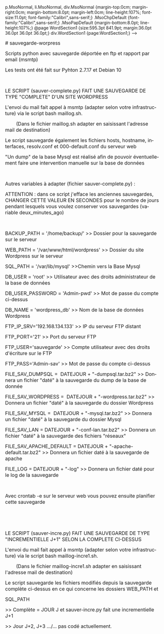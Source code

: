 <html>

<head>
<meta http-equiv=Content-Type content="text/html; charset=windows-1252">
<meta name=Generator content="Microsoft Word 15 (filtered)">

 p.MsoNormal, li.MsoNormal, div.MsoNormal
	{margin-top:0cm;
	margin-right:0cm;
	margin-bottom:8.0pt;
	margin-left:0cm;
	line-height:107%;
	font-size:11.0pt;
	font-family:"Calibri",sans-serif;}
.MsoChpDefault
	{font-family:"Calibri",sans-serif;}
.MsoPapDefault
	{margin-bottom:8.0pt;
	line-height:107%;}
@page WordSection1
	{size:595.3pt 841.9pt;
	margin:36.0pt 36.0pt 36.0pt 36.0pt;}
div.WordSection1
	{page:WordSection1;}
-->
</style>

</head>

<body lang=FR>

<div class=WordSection1>

<p class=MsoNormal style='margin-bottom:0cm;margin-bottom:.0001pt;line-height:
normal'><span style='font-size:12.0pt'># sauvegarde-worpress</span></p>

<p class=MsoNormal style='margin-bottom:0cm;margin-bottom:.0001pt;line-height:
normal'><span style='font-size:12.0pt'>Scripts python avec sauvegarde déportée
en ftp et rapport par email (msmtp)</span></p>

<p class=MsoNormal style='margin-bottom:0cm;margin-bottom:.0001pt;line-height:
normal'><span style='font-size:12.0pt'>Les tests ont été fait sur Pyhton 2.7.17
et Debian 10</span></p>

<p class=MsoNormal style='margin-bottom:0cm;margin-bottom:.0001pt;line-height:
normal'><span style='font-size:12.0pt'>&nbsp;</span></p>

<p class=MsoNormal style='margin-bottom:0cm;margin-bottom:.0001pt;line-height:
normal'><span style='font-size:12.0pt'>LE SCRIPT (sauver-complete.py) FAIT UNE
SAUVEGARDE DE TYPE &quot;COMPLETE&quot; D'UN SITE WORDPRESS</span></p>

<p class=MsoNormal style='margin-bottom:0cm;margin-bottom:.0001pt;line-height:
normal'><span style='font-size:12.0pt'>L'envoi du mail fait appel à msmtp
(adapter selon votre infrastructure) via le script bash maillog.sh.</span></p>

<p class=MsoNormal style='margin-bottom:0cm;margin-bottom:.0001pt;line-height:
normal'><span style='font-size:12.0pt'>        (Dans le fichier maillog.sh
adapter en saisissant l'adresse mail de destination)</span></p>

<p class=MsoNormal style='margin-bottom:0cm;margin-bottom:.0001pt;line-height:
normal'><span style='font-size:12.0pt'>Le script sauvegarde également les
fichiers hosts, hostname, interfaces, resolv.conf et 000-default.conf du
serveur web</span></p>

<p class=MsoNormal style='margin-bottom:0cm;margin-bottom:.0001pt;line-height:
normal'><span style='font-size:12.0pt'>&quot;Un dump&quot; de la base Mysql est
réalisé afin de pouvoir éventuellement faire une intervention manuelle sur la base
de données</span></p>

<p class=MsoNormal style='margin-bottom:0cm;margin-bottom:.0001pt;line-height:
normal'><span style='font-size:12.0pt'>&nbsp;</span></p>

<p class=MsoNormal style='margin-bottom:0cm;margin-bottom:.0001pt;line-height:
normal'><span style='font-size:12.0pt'>Autres variables à adapter (fichier
sauver-complete.py) :</span></p>

<p class=MsoNormal style='margin-bottom:0cm;margin-bottom:.0001pt;line-height:
normal'><span style='font-size:12.0pt'>ATTENTION : dans ce script j'efface les
anciennes sauvegardes, CHANGER CETTE VALEUR EN SECONDES pour le nombre de jours
pendant lesquels vous voulez conserver vos sauvegardes (variable
deux_minutes_ago)</span></p>

<p class=MsoNormal style='margin-bottom:0cm;margin-bottom:.0001pt;line-height:
normal'><span style='font-size:12.0pt'>&nbsp;</span></p>

<p class=MsoNormal style='margin-bottom:0cm;margin-bottom:.0001pt;line-height:
normal'><span style='font-size:12.0pt'>BACKUP_PATH = '/home/backup/' &gt;&gt;
Dossier pour la sauvegarde sur le serveur</span></p>

<p class=MsoNormal style='margin-bottom:0cm;margin-bottom:.0001pt;line-height:
normal'><span style='font-size:12.0pt'>WEB_PATH = '/var/www/html/wordpress'
&gt;&gt; Dossier du site Wordpress sur le serveur</span></p>

<p class=MsoNormal style='margin-bottom:0cm;margin-bottom:.0001pt;line-height:
normal'><span style='font-size:12.0pt'>SQL_PATH = '/var/lib/mysql'
&gt;&gt;Chemin vers la Base Mysql</span></p>

<p class=MsoNormal style='margin-bottom:0cm;margin-bottom:.0001pt;line-height:
normal'><span style='font-size:12.0pt'>DB_USER = 'root' &gt;&gt; Utilisateur
avec des droits administrateur de la base de données</span></p>

<p class=MsoNormal style='margin-bottom:0cm;margin-bottom:.0001pt;line-height:
normal'><span style='font-size:12.0pt'>DB_USER_PASSWORD = 'Admin-pwd' &gt;&gt;
Mot de passe du compte ci-dessus</span></p>

<p class=MsoNormal style='margin-bottom:0cm;margin-bottom:.0001pt;line-height:
normal'><span style='font-size:12.0pt'>DB_NAME = 'wordpress_db' &gt;&gt; Nom de
la base de données Wordpress</span></p>

<p class=MsoNormal style='margin-bottom:0cm;margin-bottom:.0001pt;line-height:
normal'><span style='font-size:12.0pt'>FTP_IP_SRV='192.168.134.133' &gt;&gt; IP
du serveur FTP distant</span></p>

<p class=MsoNormal style='margin-bottom:0cm;margin-bottom:.0001pt;line-height:
normal'><span style='font-size:12.0pt'>FTP_PORT='21' &gt;&gt; Port du serveur
FTP</span></p>

<p class=MsoNormal style='margin-bottom:0cm;margin-bottom:.0001pt;line-height:
normal'><span style='font-size:12.0pt'>FTP_USER='sauvegarde' &gt;&gt; Compte
utilisateur avec des droits d'écriture sur le FTP</span></p>

<p class=MsoNormal style='margin-bottom:0cm;margin-bottom:.0001pt;line-height:
normal'><span style='font-size:12.0pt'>FTP_PASS='Admin-sav' &gt;&gt; Mot de
passe du compte ci-dessus</span></p>

<p class=MsoNormal style='margin-bottom:0cm;margin-bottom:.0001pt;line-height:
normal'><span style='font-size:12.0pt'>FILE_SAV_DUMPSQL =  DATEJOUR +
&quot;-dumpsql.tar.bz2&quot; &gt;&gt; Donnera un fichier &quot;daté&quot; à la
sauvegarde du dump de la base de donnée</span></p>

<p class=MsoNormal style='margin-bottom:0cm;margin-bottom:.0001pt;line-height:
normal'><span style='font-size:12.0pt'>FILE_SAV_WORDPRESS =  DATEJOUR +
&quot;-wordpress.tar.bz2&quot; &gt;&gt; Donnera un fichier &quot;daté&quot; à
la sauvegarde du dossier Wordpress</span></p>

<p class=MsoNormal style='margin-bottom:0cm;margin-bottom:.0001pt;line-height:
normal'><span style='font-size:12.0pt'>FILE_SAV_MYSQL =  DATEJOUR +
&quot;-mysql.tar.bz2&quot; &gt;&gt; Donnera un fichier &quot;daté&quot; à la
sauvegarde du dossier Mysql</span></p>

<p class=MsoNormal style='margin-bottom:0cm;margin-bottom:.0001pt;line-height:
normal'><span style='font-size:12.0pt'>FILE_SAV_LAN = DATEJOUR +
&quot;-conf-lan.tar.bz2&quot; &gt;&gt; Donnera un fichier &quot;daté&quot; à la
sauvegarde des fichiers &quot;réseaux&quot;</span></p>

<p class=MsoNormal style='margin-bottom:0cm;margin-bottom:.0001pt;line-height:
normal'><span style='font-size:12.0pt'>FILE_SAV_APACHE_DEFAULT = DATEJOUR +
&quot;-apache-default.tar.bz2&quot; &gt;&gt; Donnera un fichier daté à la
sauvegarde de apache</span></p>

<p class=MsoNormal style='margin-bottom:0cm;margin-bottom:.0001pt;line-height:
normal'><span style='font-size:12.0pt'>FILE_LOG = DATEJOUR + &quot;-log&quot;
&gt;&gt; Donnera un fichier daté pour le log de la sauvegarde</span></p>

<p class=MsoNormal style='margin-bottom:0cm;margin-bottom:.0001pt;line-height:
normal'><span style='font-size:12.0pt'>&nbsp;</span></p>

<p class=MsoNormal style='margin-bottom:0cm;margin-bottom:.0001pt;line-height:
normal'><span style='font-size:12.0pt'>Avec crontab -e sur le serveur web vous
pouvez ensuite planifier cette sauvegarde </span></p>

<p class=MsoNormal style='margin-bottom:0cm;margin-bottom:.0001pt;line-height:
normal'><span style='font-size:12.0pt'>&nbsp;</span></p>

<p class=MsoNormal style='margin-bottom:0cm;margin-bottom:.0001pt;line-height:
normal'><span style='font-size:12.0pt'>&nbsp;</span></p>

<p class=MsoNormal style='margin-bottom:0cm;margin-bottom:.0001pt;line-height:
normal'><span style='font-size:12.0pt'>LE SCRIPT (sauver-incre.py) FAIT UNE
SAUVEGARDE DE TYPE &quot;INCREMENTIELLE J+1&quot; SELON LA COMPLETE CI-DESSUS</span></p>

<p class=MsoNormal style='margin-bottom:0cm;margin-bottom:.0001pt;line-height:
normal'><span style='font-size:12.0pt'>L'envoi du mail fait appel à msmtp
(adapter selon votre infrastructure) via le script bash maillog-incre1.sh.</span></p>

<p class=MsoNormal style='margin-bottom:0cm;margin-bottom:.0001pt;line-height:
normal'><span style='font-size:12.0pt'>        (Dans le fichier
maillog-incre1.sh adapter en saisissant l'adresse mail de destination)</span></p>

<p class=MsoNormal style='margin-bottom:0cm;margin-bottom:.0001pt;line-height:
normal'><span style='font-size:12.0pt'>Le script sauvegarde les fichiers
modifiés depuis la sauvegarde complète ci-dessus en ce qui concerne les
dossiers WEB_PATH et</span></p>

<p class=MsoNormal style='margin-bottom:0cm;margin-bottom:.0001pt;line-height:
normal'><span style='font-size:12.0pt'>SQL_PATH</span></p>

<p class=MsoNormal style='margin-bottom:0cm;margin-bottom:.0001pt;line-height:
normal'><span style='font-size:12.0pt'>&gt;&gt; Complète = JOUR J et
sauver-incre.py fait une incrementielle J+1</span></p>

<p class=MsoNormal style='margin-bottom:0cm;margin-bottom:.0001pt;line-height:
normal'><span style='font-size:12.0pt'>&gt;&gt; Jour J+2, J+3 .../... pas codé
actuellement</span>.</p>

</div>

</body>

</html>

